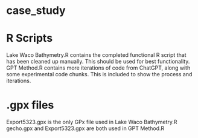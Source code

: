 # case_study

# R Scripts
Lake Waco Bathymetry.R contains the completed functional R script that has been cleaned up manually.  This should be used for best functionality.      
GPT Method.R contains more iterations of code from ChatGPT, along with some experimental code chunks.  This is included to show the process and iterations.

# .gpx files
Export5323.gpx is the only GPx file used in Lake Waco Bathymetry.R      
gecho.gpx and Export5323.gpx are both used in GPT Method.R   
